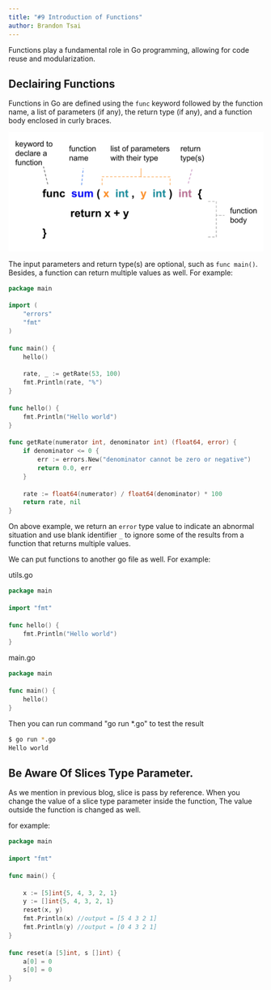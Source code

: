 ```yaml
---
title: "#9 Introduction of Functions"
author: Brandon Tsai
---
```


Functions play a fundamental role in Go programming, allowing for code reuse and modularization.

Declairing Functions
-------------------------
Functions in Go are defined using the `func` keyword followed by the function name, a list of parameters (if any), the return type (if any), and a function body enclosed in curly braces. 

![](images/07_go_function_declair.png)


The input parameters and return type(s) are optional, such as `func main()`. Besides, a function can return multiple values as well. For example:

```go
package main

import (
	"errors"
	"fmt"
)

func main() {
	hello()

	rate, _ := getRate(53, 100)
	fmt.Println(rate, "%")
}

func hello() {
	fmt.Println("Hello world")
}

func getRate(numerator int, denominator int) (float64, error) {
	if denominator <= 0 {
		err := errors.New("denominator cannot be zero or negative")
		return 0.0, err
	}

	rate := float64(numerator) / float64(denominator) * 100
	return rate, nil
}
```


On above example, we return an `error` type value to indicate an abnormal situation and use blank identifier `_` to ignore some of the results from a function that returns multiple values.


We can put functions to another go file as well. For example:

utils.go

```go
package main

import "fmt"

func hello() {
	fmt.Println("Hello world")
}

```

main.go

```go
package main

func main() {
	hello()
}

```

Then you can run command "go run *.go" to test the result

```bash
$ go run *.go
Hello world

```

Be Aware Of Slices Type Parameter.
----------------------------------

As we mention in previous blog, slice is pass by reference.
When you change the value of a slice type parameter inside the function,
The value outside the function is changed as well.

for example:

```go
package main

import "fmt"

func main() {

	x := [5]int{5, 4, 3, 2, 1}
	y := []int{5, 4, 3, 2, 1}
	reset(x, y)
	fmt.Println(x) //output = [5 4 3 2 1]
	fmt.Println(y) //output = [0 4 3 2 1]
}

func reset(a [5]int, s []int) {
	a[0] = 0
	s[0] = 0
}

```
